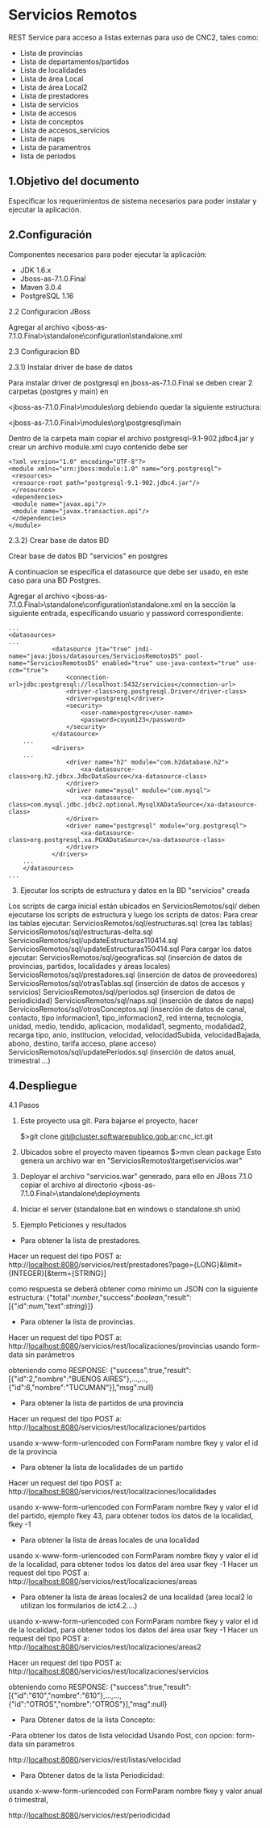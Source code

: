 Servicios Remotos
============

REST Service para acceso a listas externas para uso de CNC2, tales como:

- Lista de provincias
- Lista de departamentos/partidos
- Lista de localidades
- Lista de área Local
- Lista de área Local2
- Lista de prestadores
- Lista de servicios
- Lista de accesos
- Lista de conceptos
- Lista de accesos_servicios
- Lista de naps
- Lista de paramentros
- lista de periodos

1.Objetivo del documento 
-------------------------

Especificar los requerimientos de sistema necesarios para poder instalar y ejecutar la aplicación.

2.Configuración
---------------
Componentes necesarios para poder ejecutar la aplicación:
*	JDK 1.6.x
*	Jboss-as-7.1.0.Final
*	Maven 3.0.4
*	PostgreSQL 1.16

2.2	Configuracion JBoss

Agregar al archivo <jboss-as-7.1.0.Final>\standalone\configuration\standalone.xml

2.3	Configuracion BD  

2.3.1) Instalar driver de base de datos

   Para instalar driver de postgresql en jboss-as-7.1.0.Final se deben crear 2 carpetas (postgres y main) en 
   
   <jboss-as-7.1.0.Final>\modules\org  debiendo quedar la siguiente estructura:
   
   <jboss-as-7.1.0.Final>\modules\org\postgresql\main 
   
   Dentro de la carpeta main copiar el archivo postgresql-9.1-902.jdbc4.jar y crear un archivo module.xml cuyo
   contenido debe ser
   
	<?xml version="1.0" encoding="UTF-8"?>
	<module xmlns="urn:jboss:module:1.0" name="org.postgresql">
	 <resources>
	 <resource-root path="postgresql-9.1-902.jdbc4.jar"/>
	 </resources>
	 <dependencies>
	 <module name="javax.api"/>
	 <module name="javax.transaction.api"/>
	 </dependencies>
	</module>
	
2.3.2) Crear base de datos BD

Crear base de datos BD "servicios" en postgres

A continuacion se especifica el datasource que debe ser usado, en este caso para una BD Postgres.

Agregar al archivo <jboss-as-7.1.0.Final>\standalone\configuration\standalone.xml en la sección <datasources> 
la siguiente entrada, especificando usuario y password correspondiente:

	...
	<datasources>
	...
                <datasource jta="true" jndi-name="java:jboss/datasources/ServiciosRemotosDS" pool-name="ServiciosRemotosDS" enabled="true" use-java-context="true" use-ccm="true">
					<connection-url>jdbc:postgresql://localhost:5432/servicios</connection-url>
					<driver-class>org.postgresql.Driver</driver-class>
					<driver>postgresql</driver>
					<security>
						<user-name>postgres</user-name>
						<password>cuyum123</password>
					</security>
				</datasource>
        ...        
                <drivers>
        ...
                    <driver name="h2" module="com.h2database.h2">
                        <xa-datasource-class>org.h2.jdbcx.JdbcDataSource</xa-datasource-class>
                    </driver>
                    <driver name="mysql" module="com.mysql">
                        <xa-datasource-class>com.mysql.jdbc.jdbc2.optional.MysqlXADataSource</xa-datasource-class>
                    </driver>
                    <driver name="postgresql" module="org.postgresql">
                        <xa-datasource-class>org.postgresql.xa.PGXADataSource</xa-datasource-class>
                    </driver>
                </drivers>
        ...        
        </datasources>
	...	 
	
3) Ejecutar los scripts de estructura y datos en la BD "servicios" creada

Los scripts de carga inicial están ubicados en ServiciosRemotos/sql/ deben ejecutarse los scripts de estructura y luego los scripts de datos:
Para crear las tablas ejecutar:
ServiciosRemotos/sql/estructuras.sql (crea las tablas)
ServiciosRemotos/sql/estructuras-delta.sql 
ServiciosRemotos/sql/updateEstructuras110414.sql 
ServiciosRemotos/sql/updateEstructuras150414.sql
Para cargar los datos ejecutar:
ServiciosRemotos/sql/geograficas.sql (inserción de datos de provincias, partidos, localidades y áreas locales)
ServiciosRemotos/sql/prestadores.sql (inserción de datos de proveedores)
ServiciosRemotos/sql/otrasTablas.sql (inserción de datos de accesos y servicios)
ServiciosRemotos/sql/periodos.sql (insercion de datos de periodicidad)
ServiciosRemotos/sql/naps.sql (inserción de datos de naps)
ServiciosRemotos/sql/otrosConceptos.sql (inserción de datos de canal, contacto, tipo informacion1, tipo_informacion2, red interna, tecnologia, unidad, medio, tendido, aplicacion, modalidad1, segmento, modalidad2, recarga tipo, anio, institucion, velocidad, velocidadSubida, velocidadBajada, abono, destino, tarifa acceso, plane acceso)
ServiciosRemotos/sql/updatePeriodos.sql (inserción de datos anual, trimestral ...)


4.Despliegue
------------

4.1 Pasos

1) Este proyecto usa git. Para bajarse el proyecto, hacer 

	$>git clone git@cluster.softwarepublico.gob.ar:cnc_ict.git
	
2) Ubicados sobre el proyecto maven tipeamos
	$>mvn clean package
	Esto genera un archivo war en "ServiciosRemotos\target\servicios.war"
3) Deployar el archivo "servicios.war" generado, para ello
   en JBoss 7.1.0 copiar el archivo al directorio <jboss-as-7.1.0.Final>\standalone\deployments 
4) Iniciar el server (standalone.bat en windows o standalone.sh unix)


5. Ejemplo Peticiones y resultados

* Para obtener la lista de prestadores.

Hacer un request del tipo POST a:
http://<localhost:8080>/servicios/rest/prestadores?page={LONG}&limit={INTEGER}[&term={STRING}]

como respuesta se deberá obtener como mínimo un JSON con la siguiente estructura:
{"total":_number_,"success":_boolean_,"result":[{"id":_num_,"text":_string_}]}


* Para obtener la lista de provincias.

Hacer un request del tipo POST a:
http://<localhost:8080>/servicios/rest/localizaciones/provincias
usando form-data sin parámetros

obteniendo como RESPONSE:
{"success":true,"result":[{"id":2,"nombre":"BUENOS AIRES"},...,...,{"id":6,"nombre":"TUCUMAN"}],"msg":null}


* Para obtener la lista de partidos de una provincia

Hacer un request del tipo POST a:
http://<localhost:8080>/servicios/rest/localizaciones/partidos

usando x-www-form-urlencoded
con FormParam nombre fkey y valor el id de la provincia

* Para obtener la lista de localidades de un partido

Hacer un request del tipo POST a:
http://<localhost:8080>/servicios/rest/localizaciones/localidades

usando x-www-form-urlencoded
con FormParam nombre fkey y valor el id del partido, ejemplo fkey  43,
para obtener todos los datos de la localidad, fkey -1


* Para obtener la lista de áreas locales de una localidad

usando x-www-form-urlencoded
con FormParam nombre fkey y valor el id de la localidad,
para obtener todos los datos del área usar fkey -1
Hacer un request del tipo POST a:
http://<localhost:8080>/servicios/rest/localizaciones/areas

* Para obtener la lista de áreas locales2 de una localidad (area local2 lo utilizan los formularios de ict4.2....)

usando x-www-form-urlencoded
con FormParam nombre fkey y valor el id de la localidad,
para obtener todos los datos del área usar fkey -1
Hacer un request del tipo POST a:
http://<localhost:8080>/servicios/rest/localizaciones/areas2

Hacer un request del tipo POST a:
http://<localhost:8080>/servicios/rest/localizaciones/servicios

obteniendo como RESPONSE:
{"success":true,"result":[{"id":"610","nombre":"610"},...,...,{"id":"OTROS","nombre":"OTROS"}],"msg":null}

* Para Obtener datos de la lista Concepto:


-Para obtener los datos de lista velocidad
Usando Post, con opcion: form-data sin parametros

http://<localhost:8080>/servicios/rest/listas/velocidad

* Para Obtener datos de la lista Periodicidad:

usando x-www-form-urlencoded
con FormParam nombre fkey y valor anual ó trimestral,

http://<localhost:8080>/servicios/rest/periodicidad


